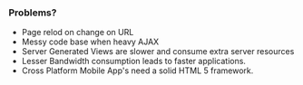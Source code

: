 ###  Problems?
* Page relod on change on URL
* Messy code base when heavy AJAX
* Server Generated Views are slower and consume extra server resources
* Lesser Bandwidth consumption leads to faster applications.
* Cross Platform Mobile App's need a solid HTML 5 framework.

